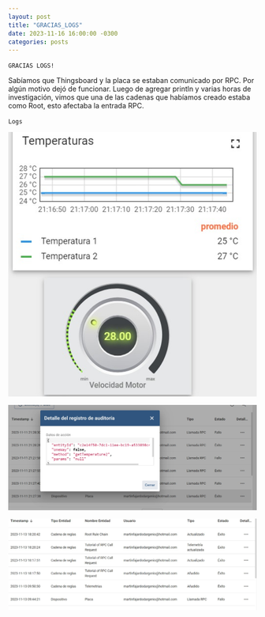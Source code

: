 ```yaml
---
layout: post
title: "GRACIAS_LOGS"
date: 2023-11-16 16:00:00 -0300
categories: posts
---
```


`GRACIAS LOGS!`


Sabíamos que Thingsboard y la placa se estaban comunicado por RPC. Por algún motivo dejó de funcionar.
Luego de agregar println y varias horas de investigación, vimos que una de las cadenas que habíamos creado estaba como Root, esto afectaba la entrada RPC.



`Logs`

![Log](https://github.com/SisCom-PI2-2023-2/proyecto-plant-o-matic/blob/main/WhatsApp%20Image%202023-11-11%20at%2021.18.05.jpeg)


![Log](https://github.com/SisCom-PI2-2023-2/proyecto-plant-o-matic/blob/main/WhatsApp%20Image%202023-11-16%20at%2014.23.01.jpeg)


![Log](https://github.com/SisCom-PI2-2023-2/proyecto-plant-o-matic/blob/main/WhatsApp%20Image%202023-11-16%20at%2014.25.58.jpeg)



